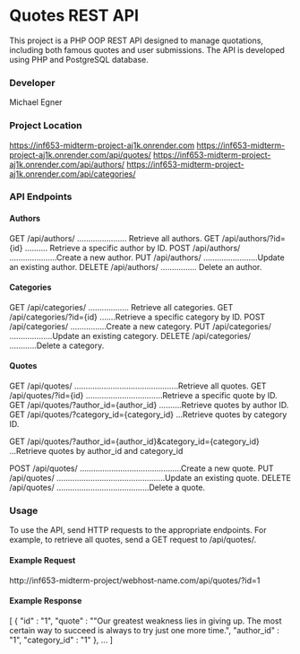# Quotes REST API


This project is a PHP OOP REST API designed to manage quotations, including both famous quotes and user submissions. 
The API is developed using PHP and PostgreSQL database.</P>

### Developer
Michael Egner

### Project Location
https://inf653-midterm-project-aj1k.onrender.com
https://inf653-midterm-project-aj1k.onrender.com/api/quotes/
https://inf653-midterm-project-aj1k.onrender.com/api/authors/
https://inf653-midterm-project-aj1k.onrender.com/api/categories/
### API Endpoints

#### Authors
GET /api/authors/ ...................... Retrieve all authors.
GET /api/authors/?id={id} .......... Retrieve a specific author by ID.
POST /api/authors/ .....................Create a new author.
PUT /api/authors/ ........................Update an existing author.
DELETE /api/authors/ ................ Delete an author.


#### Categories
GET /api/categories/ .................. Retrieve all categories.
GET /api/categories/?id={id} .......Retrieve a specific category by ID.
POST /api/categories/ ................Create a new category.
PUT /api/categories/ ...................Update an existing category.
DELETE /api/categories/ ............Delete a category.

#### Quotes
GET /api/quotes/ ..............................................Retrieve all quotes.
GET /api/quotes/?id={id} ..................................Retrieve a specific quote by ID.
GET /api/quotes/?author_id={author_id} ..........Retrieve quotes by author ID.
GET /api/quotes/?category_id={category_id} ...Retrieve quotes by category ID.

GET /api/quotes/?author_id={author_id}&category_id={category_id} ...Retrieve quotes by author_id and category_id

POST /api/quotes/ .............................................Create a new quote.
PUT /api/quotes/  ................................................Update an existing quote.
DELETE /api/quotes/ .........................................Delete a quote.

### Usage

To use the API, send HTTP requests to the appropriate endpoints. For example, to retrieve all quotes, 
send a GET request to /api/quotes/.

#### Example Request
http://inf653-midterm-project/webhost-name.com/api/quotes/?id=1

#### Example Response
[
       {
        "id" : "1",
        "quote" : ""Our greatest weakness lies in giving up. The most certain way to succeed is always to try just one more time.",
        "author_id" : "1",
        "category_id" : "1"
      },
      ...
]

